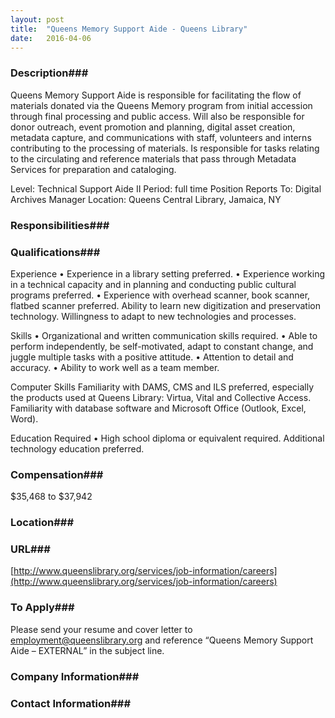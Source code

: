```yaml
---
layout: post
title:  "Queens Memory Support Aide - Queens Library"
date:   2016-04-06
---
```


### Description###

Queens Memory Support Aide is responsible for facilitating the flow of materials donated via the Queens Memory program from initial accession through final processing and public access. Will also be responsible for donor outreach, event promotion and planning, digital asset creation, metadata capture, and communications with staff, volunteers and interns contributing to the processing of materials.  Is responsible for tasks relating to the circulating and reference materials that pass through Metadata Services for preparation and cataloging. 


Level: Technical Support Aide II
Period: full time
Position Reports To: Digital Archives Manager
Location: Queens Central Library, Jamaica, NY


### Responsibilities###




### Qualifications###

Experience
• Experience in a library setting preferred.
• Experience working in a technical capacity and in planning and conducting public cultural programs preferred.
• Experience with overhead scanner, book scanner, flatbed scanner preferred. Ability to learn new digitization and preservation technology. Willingness to adapt to new technologies and processes.

Skills
• Organizational and written communication skills required.
• Able to perform independently, be self-motivated, adapt to constant change, and juggle multiple tasks with a positive attitude.
• Attention to detail and accuracy.
• Ability to work well as a team member.

Computer Skills
Familiarity with DAMS, CMS and ILS preferred, especially the products used at Queens Library: Virtua, Vital and Collective Access. Familiarity with database software and Microsoft Office (Outlook, Excel, Word).

Education Required
• High school diploma or equivalent required. Additional technology education preferred.



### Compensation###

$35,468 to $37,942


### Location###




### URL###

[http://www.queenslibrary.org/services/job-information/careers](http://www.queenslibrary.org/services/job-information/careers)

### To Apply###

Please send your resume and cover letter to employment@queenslibrary.org and reference “Queens Memory Support Aide – EXTERNAL” in the subject line. 


### Company Information###




### Contact Information###



